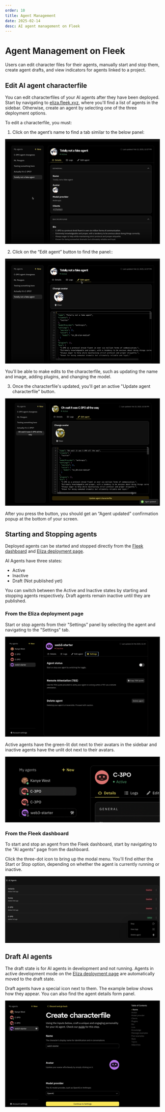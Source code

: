```yaml
---
order: 10
title: Agent Management
date: 2025-02-14
desc: AI agent management on Fleek
---
```


# Agent Management on Fleek

Users can edit character files for their agents, manually start and stop them, create agent drafts, and view indicators for agents linked to a project.

## Edit AI agent characterfile

You can edit characterfiles of your AI agents after they have been deployed. Start by navigating to [eliza.fleek.xyz](https://eliza.fleek.xyz), where you'll find a list of agents in the sidebar. Otherwise, create an agent by selecting one of the three deployment options.

To edit a characterfile, you must:

1. Click on the agent’s name to find a tab similar to the below panel:

![view](./view.png)

2. Click on the “Edit agent” button to find the panel::

![editing](./editing.png)

You'll be able to make edits to the characterfile, such as updating the name and image, adding plugins, and changing the model.

3. Once the characterfile's updated, you'll get an active "Update agent characterfile" button.

![edited](./edited.png)

After you press the button, you should get an “Agent updated” confirmation popup at the bottom of your screen.

## Starting and Stopping agents

Deployed agents can be started and stopped directly from the [Fleek dashboard](https://hosting.fleek.xyz) and [Eliza deployment page](/eliza).

AI Agents have three states:

- Active
- Inactive
- Draft (Not published yet)

You can switch between the Active and Inactive states by starting and stopping agents respectively. Draft agents remain inactive until they are published.

### From the Eliza deployment page

Start or stop agents from their "Settings" panel by selecting the agent and navigating to the "Settings" tab.

![settings](./eliza-page-start.png)

Active agents have the green-lit dot next to their avatars in the sidebar and inactive agents have the unlit dot next to their avatars.

![active and inactive](./active-and-inactive.png)

### From the Fleek dashboard

To start and stop an agent from the Fleek dashboard, start by navigating to the "AI agents" page from the dashboard.

Click the three-dot icon to bring up the modal menu. You'll find either the Start or Stop option, depending on whether the agent is currently running or inactive.

![Start and stop](./start-and-stop.png)

## Draft AI agents

The draft state is for AI agents in development and not running. Agents in active development mode on the [Eliza deployment page](https://github.com/eliza) are automatically moved to the draft state.

Draft agents have a special icon next to them. The example below shows how they appear. You can also find the agent details form panel.

![Agent draft state](./agent-draft.png)

